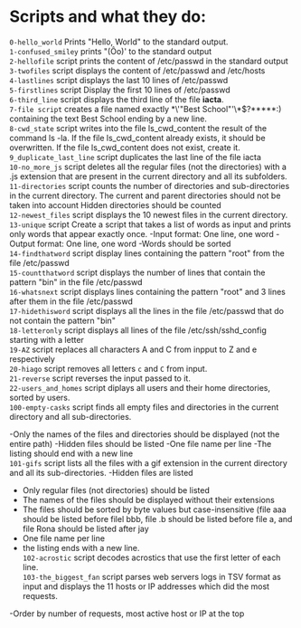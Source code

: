 # Scripts and what they do: 

`0-hello_world` Prints "Hello, World" to the standard output.<br>
`1-confused_smiley` prints "(Ôo)'    to the standard output <br>
`2-hellofile` script prints the content of /etc/passwd in the standard output <br>
`3-twofiles` script displays the content of /etc/passwd and /etc/hosts <br>
`4-lastlines` script displays the last 10 lines of /etc/passwd <br>
`5-firstlines` script Display the first 10 lines of /etc/passwd <br>
`6-third_line` script displays the third line of the file **iacta**. <br>
`7-file script` creates a file named exactly \*\\'"Best School"\'\\*$\?\*\*\*\*\*:) containing the text Best School ending by a new line. <br>
`8-cwd_state` script writes into the file ls_cwd_content the result of the command ls -la. If the file ls_cwd_content already exists, it should be overwritten. If the file ls_cwd_content does not exist, create it. <br>
`9_duplicate_last_line` script duplicates the last line of the file iacta <br>
`10-no_more_js` script deletes all the regular files (not the directories) with a .js extension that are present in the current directory and all its subfolders. <br>
`11-directories`  script  counts the number of directories and sub-directories in the current directory. The current and parent directories should not be taken into account Hidden directories should be counted <br>
`12-newest_files` script  displays the 10 newest files in the current directory.<br>
`13-unique` script Create a script that takes a list of words as input and prints only words that appear exactly once.
-Input format: One line, one word
-Output format: One line, one word
-Words should be sorted 
<br>
`14-findthatword` script display lines containing the pattern "root" from the file /etc/passwd <br>
`15-countthatword` script displays the number of lines that contain the pattern "bin" in the file /etc/passwd<br>
`16-whatsnext` script displays lines containing the pattern "root" and 3 lines after them in the file /etc/passwd<br>
`17-hidethisword` script displays all the lines in the file /etc/passwd that do not contain the pattern "bin" <br>
`18-letteronly` script displays all lines of the file /etc/ssh/sshd_config starting with a letter <br>
`19-AZ` script replaces all characters A and C from inpput to Z and e respectively <br>
`20-hiago` script removes all letters `c` and `C` from input. <br>
`21-reverse` script reverses the input passed to it. <br>
`22-users_and_homes` script diplays all users and their home directories, sorted by users. <br>
`100-empty-casks` script finds all empty files and directories in the current directory and all sub-directories.

-Only the names of the files and directories should be displayed (not the entire path)
-Hidden files should be listed
-One file name per line
-The listing should end with a new line <br>
`101-gifs` script lists all the files with a gif extension in the current directory and all its sub-directories. 
-Hidden files are listed
- Only regular files (not directories) should be listed
- The names of the files should be displayed without their extensions
- The files should be sorted by byte values but case-insensitive (file aaa should be listed before filel bbb, file .b should be listed before file a, and file Rona should be listed after jay
- One file name per line
- the listing ends with a new line.<br>
`102-acrostic` script decodes acrostics that use the first letter of each line.<br>
`103-the_biggest_fan` script parses web servers logs in TSV format as input and displays the 11 hosts or IP addresses which did the most requests.

-Order by number of requests, most active host or IP at the top


